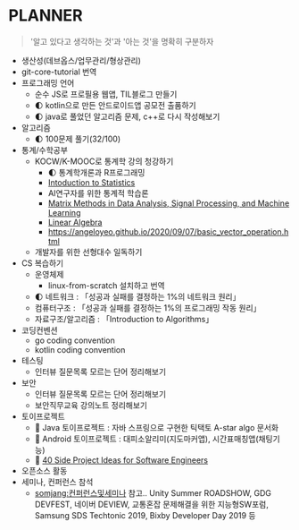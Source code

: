 # PLANNER

> '알고 있다고 생각하는 것'과 '아는 것'을 명확히 구분하자

- 생산성(데브옵스/업무관리/형상관리)
- git-core-tutorial 번역
- 프로그래밍 언어
  - 순수 JS로 프로필용 웹앱, TIL블로그 만들기
  - 🌓 kotlin으로 만든 안드로이드앱 공모전 출품하기
  - 🌓 java로 풀었던 알고리즘 문제, c++로 다시 작성해보기
- 알고리즘
  - 🌓 100문제 풀기(32/100)
- 통계/수학공부
  - KOCW/K-MOOC로 통계학 강의 청강하기
    - 🌓 통계학개론과 R프로그래밍
    - [Intoduction to Statistics](https://www.youtube.com/watch?v=VPZD_aij8H0&list=PLUl4u3cNGP60uVBMaoNERc6knT_MgPKS0)
    - AI연구자를 위한 통계적 학습론
    - [Matrix Methods in Data Analysis, Signal Processing, and Machine Learning](https://www.youtube.com/watch?v=Cx5Z-OslNWE&list=PLUl4u3cNGP63oMNUHXqIUcrkS2PivhN3k)
    - [Linear Algebra](https://www.youtube.com/watch?v=YrHlHbtiSM0)
    - https://angeloyeo.github.io/2020/09/07/basic_vector_operation.html
  - 개발자를 위한 선형대수 일독하기
- CS 복습하기
  - 운영체제
    - linux-from-scratch 설치하고 번역
  - 🌓 네트워크 : 「성공과 실패를 결정하는 1%의 네트워크 원리」
  - 컴퓨터구조 : 「성공과 실패를 결정하는 1%의 프로그래밍 작동 원리」
  - 자료구조/알고리즘 : 「Introduction to Algorithms」
- 코딩컨벤션
  - go coding convention
  - kotlin coding convention
- 테스팅
  - 인터뷰 질문목록 모르는 단어 정리해보기
- 보안
  - 인터뷰 질문목록 모르는 단어 정리해보기
  - 보안직무교육 강의노트 정리해보기
- 토이프로젝트
  - 🌝 Java 토이프로젝트 : 자바 스프링으로 구현한 틱택토 A-star algo 문서화
  - 🌝 Android 토이프로젝트 : 대피소알리미(지도마커앱), 시간표매칭앱(채팅기능)
  - 🌚 [40 Side Project Ideas for Software Engineers](https://www.codementor.io/@npostolovski/40-side-project-ideas-for-software-engineers-g8xckyxef)
- 오픈소스 활동
- 세미나, 컨퍼런스 참석 
  - [somjang:컨퍼런스및세미나](https://somjang.tistory.com/category/%EC%BB%A8%ED%8D%BC%EB%9F%B0%EC%8A%A4%20%EB%B0%8F%20%EC%84%B8%EB%AF%B8%EB%82%98) 참고.. Unity Summer ROADSHOW, GDG DEVFEST, 네이버 DEVIEW, 교통혼잡 문제해결을 위한 지능형SW포럼, Samsung SDS Techtonic 2019, Bixby Developer Day 2019 등
